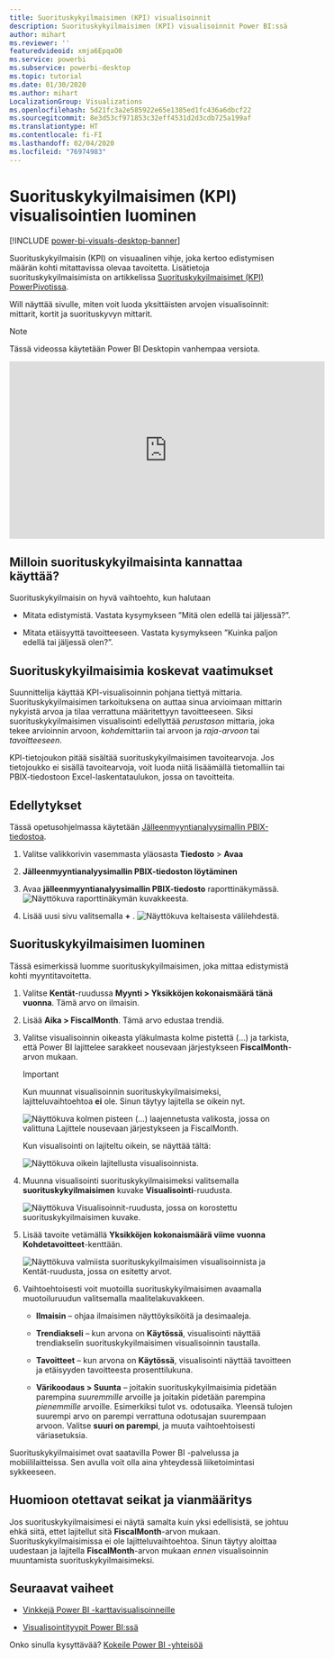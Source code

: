 ```yaml
---
title: Suorituskykyilmaisimen (KPI) visualisoinnit
description: Suorituskykyilmaisimen (KPI) visualisoinnit Power BI:ssä
author: mihart
ms.reviewer: ''
featuredvideoid: xmja6EpqaO0
ms.service: powerbi
ms.subservice: powerbi-desktop
ms.topic: tutorial
ms.date: 01/30/2020
ms.author: mihart
LocalizationGroup: Visualizations
ms.openlocfilehash: 5d21fc3a2e585922e65e1385ed1fc436a6dbcf22
ms.sourcegitcommit: 8e3d53cf971853c32eff4531d2d3cdb725a199af
ms.translationtype: HT
ms.contentlocale: fi-FI
ms.lasthandoff: 02/04/2020
ms.locfileid: "76974983"
---
```

# <a name="create-key-performance-indicator-kpi-visualizations"></a>Suorituskykyilmaisimen (KPI) visualisointien luominen

[!INCLUDE [power-bi-visuals-desktop-banner](../includes/power-bi-visuals-desktop-banner.md)]

Suorituskykyilmaisin (KPI) on visuaalinen vihje, joka kertoo edistymisen määrän kohti mitattavissa olevaa tavoitetta. Lisätietoja suorituskykyilmaisimista on artikkelissa [Suorituskykyilmaisimet (KPI) PowerPivotissa](/previous-versions/sql/sql-server-2012/hh272050(v=sql.110)).

Will näyttää sivulle, miten voit luoda yksittäisten arvojen visualisoinnit: mittarit, kortit ja suorituskyvyn mittarit.
   > [!NOTE]
   > Tässä videossa käytetään Power BI Desktopin vanhempaa versiota.
   > 
   > 
<iframe width="560" height="315" src="https://www.youtube.com/embed/xmja6EpqaO0?list=PL1N57mwBHtN0JFoKSR0n-tBkUJHeMP2cP" frameborder="0" allowfullscreen></iframe>

## <a name="when-to-use-a-kpi"></a>Milloin suorituskykyilmaisinta kannattaa käyttää?

Suorituskykyilmaisin on hyvä vaihtoehto, kun halutaan

* Mitata edistymistä. Vastata kysymykseen ”Mitä olen edellä tai jäljessä?”.

* Mitata etäisyyttä tavoitteeseen. Vastata kysymykseen ”Kuinka paljon edellä tai jäljessä olen?”.

## <a name="kpi-requirements"></a>Suorituskykyilmaisimia koskevat vaatimukset

Suunnittelija käyttää KPI-visualisoinnin pohjana tiettyä mittaria. Suorituskykyilmaisimen tarkoituksena on auttaa sinua arvioimaan mittarin nykyistä arvoa ja tilaa verrattuna määritettyyn tavoitteeseen. Siksi suorituskykyilmaisimen visualisointi edellyttää *perustason* mittaria, joka tekee arvioinnin arvoon, *kohde*mittariin tai arvoon ja *raja-arvoon* tai *tavoitteeseen*.

KPI-tietojoukon pitää sisältää suorituskykyilmaisimen tavoitearvoja. Jos tietojoukko ei sisällä tavoitearvoja, voit luoda niitä lisäämällä tietomalliin tai PBIX-tiedostoon Excel-laskentataulukon, jossa on tavoitteita.

## <a name="prerequisites"></a>Edellytykset

Tässä opetusohjelmassa käytetään [Jälleenmyyntianalyysimallin PBIX-tiedostoa](https://download.microsoft.com/download/9/6/D/96DDC2FF-2568-491D-AAFA-AFDD6F763AE3/Retail%20Analysis%20Sample%20PBIX.pbix).

1. Valitse valikkorivin vasemmasta yläosasta **Tiedosto** > **Avaa**

1. **Jälleenmyyntianalyysimallin PBIX-tiedoston löytäminen**

1. Avaa **jälleenmyyntianalyysimallin PBIX-tiedosto** raporttinäkymässä. ![Näyttökuva raporttinäkymän kuvakkeesta.](media/power-bi-visualization-kpi/power-bi-report-view.png)

1. Lisää uusi sivu valitsemalla **+** . ![Näyttökuva keltaisesta välilehdestä.](media/power-bi-visualization-kpi/power-bi-yellow-tab.png)

## <a name="how-to-create-a-kpi"></a>Suorituskykyilmaisimen luominen

Tässä esimerkissä luomme suorituskykyilmaisimen, joka mittaa edistymistä kohti myyntitavoitetta.

1. Valitse **Kentät**-ruudussa **Myynti > Yksikköjen kokonaismäärä tänä vuonna**.  Tämä arvo on ilmaisin.

1. Lisää **Aika > FiscalMonth**.  Tämä arvo edustaa trendiä.

1. Valitse visualisoinnin oikeasta yläkulmasta kolme pistettä (...) ja tarkista, että Power BI lajittelee sarakkeet nousevaan järjestykseen **FiscalMonth**-arvon mukaan.

    > [!IMPORTANT]
    > Kun muunnat visualisoinnin suorituskykyilmaisimeksi, lajitteluvaihtoehtoa **ei** ole. Sinun täytyy lajitella se oikein nyt.

    ![Näyttökuva kolmen pisteen (...) laajennetusta valikosta, jossa on valittuna Lajittele nousevaan järjestykseen ja FiscalMonth.](media/power-bi-visualization-kpi/power-bi-ascending-by-fiscal-month.png)

    Kun visualisointi on lajiteltu oikein, se näyttää tältä:

    ![Näyttökuva oikein lajitellusta visualisoinnista.](media/power-bi-visualization-kpi/power-bi-chart.png)

1. Muunna visualisointi suorituskykyilmaisimeksi valitsemalla **suorituskykyilmaisimen** kuvake **Visualisointi**-ruudusta.

    ![Näyttökuva Visualisoinnit-ruudusta, jossa on korostettu suorituskykyilmaisimen kuvake.](media/power-bi-visualization-kpi/power-bi-kpi-template.png)

1. Lisää tavoite vetämällä **Yksikköjen kokonaismäärä viime vuonna** **Kohdetavoitteet**-kenttään.

    ![Näyttökuva valmiista suorituskykyilmaisimen visualisoinnista ja Kentät-ruudusta, jossa on esitetty arvot.](media/power-bi-visualization-kpi/power-bi-kpi-done.png)

1. Vaihtoehtoisesti voit muotoilla suorituskykyilmaisimen avaamalla muotoiluruudun valitsemalla maalitelakuvakkeen.

    * **Ilmaisin** – ohjaa ilmaisimen näyttöyksiköitä ja desimaaleja.

    * **Trendiakseli** – kun arvona on **Käytössä**, visualisointi näyttää trendiakselin suorituskykyilmaisimen visualisoinnin taustalla.  

    * **Tavoitteet** – kun arvona on **Käytössä**, visualisointi näyttää tavoitteen ja etäisyyden tavoitteesta prosenttilukuna.

    * **Värikoodaus > Suunta** – joitakin suorituskykyilmaisimia pidetään parempina *suuremmille* arvoille ja joitakin pidetään parempina *pienemmille* arvoille. Esimerkiksi tulot vs. odotusaika. Yleensä tulojen suurempi arvo on parempi verrattuna odotusajan suurempaan arvoon. Valitse **suuri on parempi**, ja muuta vaihtoehtoisesti väriasetuksia.

Suorituskykyilmaisimet ovat saatavilla Power BI -palvelussa ja mobiililaitteissa. Sen avulla voit olla aina yhteydessä liiketoimintasi sykkeeseen.

## <a name="considerations-and-troubleshooting"></a>Huomioon otettavat seikat ja vianmääritys

Jos suorituskykyilmaisimesi ei näytä samalta kuin yksi edellisistä, se johtuu ehkä siitä, ettet lajitellut sitä **FiscalMonth**-arvon mukaan. Suorituskykyilmaisimissa ei ole lajitteluvaihtoehtoa. Sinun täytyy aloittaa uudestaan ja lajitella **FiscalMonth**-arvon mukaan *ennen* visualisoinnin muuntamista suorituskykyilmaisimeksi.

## <a name="next-steps"></a>Seuraavat vaiheet

* [Vinkkejä Power BI -karttavisualisoinneille](power-bi-map-tips-and-tricks.md)

* [Visualisointityypit Power BI:ssä](power-bi-visualization-types-for-reports-and-q-and-a.md)

Onko sinulla kysyttävää? [Kokeile Power BI -yhteisöä](https://community.powerbi.com/)
